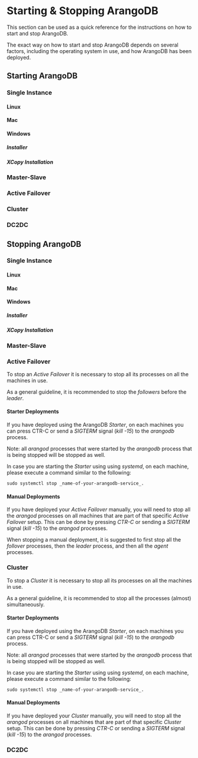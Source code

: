 Starting & Stopping ArangoDB
============================

This section can be used as a quick reference for the instructions on how to start and stop ArangoDB.

The exact way on how to start and stop ArangoDB depends on several factors, including the operating system in use, and how ArangoDB has been deployed.


Starting ArangoDB
-----------------

### Single Instance

#### Linux

#### Mac

#### Windows

##### Installer

##### XCopy Installation


### Master-Slave




### Active Failover

### Cluster

### DC2DC



Stopping ArangoDB
-----------------


### Single Instance

#### Linux

#### Mac

#### Windows


##### Installer

##### XCopy Installation



### Master-Slave




### Active Failover

To stop an _Active Failover_ it is necessary to stop all its processes on all the machines in use.

As a general guideline, it is recommended to stop the _followers_ before the _leader_.

#### Starter Deployments

If you have deployed using the ArangoDB _Starter_, on each machines you can press CTR-C or send a _SIGTERM_ signal (_kill -15_) to the _arangodb_ process.

Note: all _arangod_ processes that were started by the _arangodb_ process that is being stopped will be stopped as well. 

In case you are starting the _Starter_ using using _systemd_, on each machine, please execute a command similar to the following:

```
sudo systemctl stop _name-of-your-arangodb-service_.
```

#### Manual Deployments

If you have deployed your _Active Failover_ manually, you will need to stop all the _arangod_ processes on all machines that are part of that specific _Active Failover_ setup. This can be done by pressing _CTR-C_ or sending a _SIGTERM_ signal (_kill -15_) to the _arangod_ processes.

When stopping a manual deployment, it is suggested to first stop all the _follover_ processes, then the _leader_ process, and then all the _agent_ processes.



### Cluster

To stop a _Cluster_ it is necessary to stop all its processes on all the machines in use.

As a general guideline, it is recommended to stop all the processes (almost) simultaneously.

#### Starter Deployments

If you have deployed using the ArangoDB _Starter_, on each machines you can press CTR-C or send a _SIGTERM_ signal (_kill -15_) to the _arangodb_ process.

Note: all _arangod_ processes that were started by the _arangodb_ process that is being stopped will be stopped as well. 

In case you are starting the _Starter_ using using _systemd_, on each machine, please execute a command similar to the following:

```
sudo systemctl stop _name-of-your-arangodb-service_.
```

#### Manual Deployments

If you have deployed your _Cluster_ manually, you will need to stop all the _arangod_ processes on all machines that are part of that specific _Cluster_ setup. This can be done by pressing _CTR-C_ or sending a _SIGTERM_ signal (_kill -15_) to the _arangod_ processes.


### DC2DC